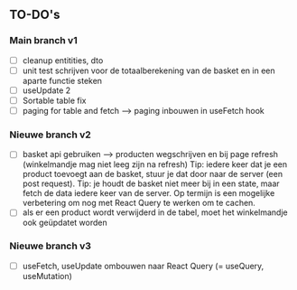 ## TO-DO's

### Main branch v1 

- [ ] cleanup entitities, dto
- [ ] unit test schrijven voor de totaalberekening van de basket en in een aparte functie steken
- [ ] useUpdate 2
- [ ] Sortable table fix 
- [ ] paging for table and fetch --> paging inbouwen in useFetch hook 

### Nieuwe branch v2

- [ ] basket api gebruiken --> producten wegschrijven en bij page refresh (winkelmandje mag niet leeg zijn na refresh)
  Tip: iedere keer dat je een product toevoegt aan de basket, stuur je dat door naar de server (een post request). 
  Tip: je houdt de basket niet meer bij in een state, maar fetch de data iedere keer van de server. Op termijn is een mogelijke verbetering om nog met React Query te werken om te cachen. 
- [ ] als er een product wordt verwijderd in de tabel, moet het winkelmandje ook geüpdatet worden

### Nieuwe branch v3

- [ ] useFetch, useUpdate ombouwen naar React Query (= useQuery, useMutation)